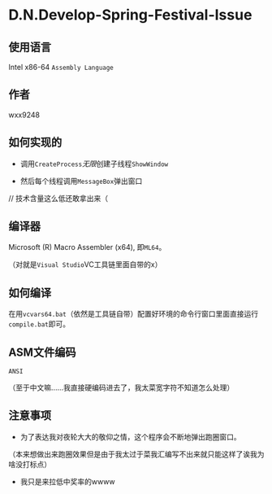 # D.N.Develop-Spring-Festival-Issue

## 使用语言

Intel x86-64 `Assembly Language`

## 作者

wxx9248

## 如何实现的

* 调用`CreateProcess`*无限*创建子线程`ShowWindow`

* 然后每个线程调用`MessageBox`弹出窗口

// 技术含量这么低还敢拿出来（

## 编译器

Microsoft (R) Macro Assembler (x64), 即`ML64`。

（对就是`Visual Studio`VC工具链里面自带的x）

## 如何编译

在用`vcvars64.bat`（依然是工具链自带）配置好环境的命令行窗口里面直接运行`compile.bat`即可。

## ASM文件编码

`ANSI`

（至于中文嘛……我直接硬编码进去了，我太菜宽字符不知道怎么处理）

## 注意事项

* 为了表达我对夜轮大大的敬仰之情，这个程序会不断地弹出跑圈窗口。

（本来想做出来跑圈效果但是由于我太过于菜我汇编写不出来就只能这样了诶我为啥没打标点）

* 我只是来拉低中奖率的wwww
